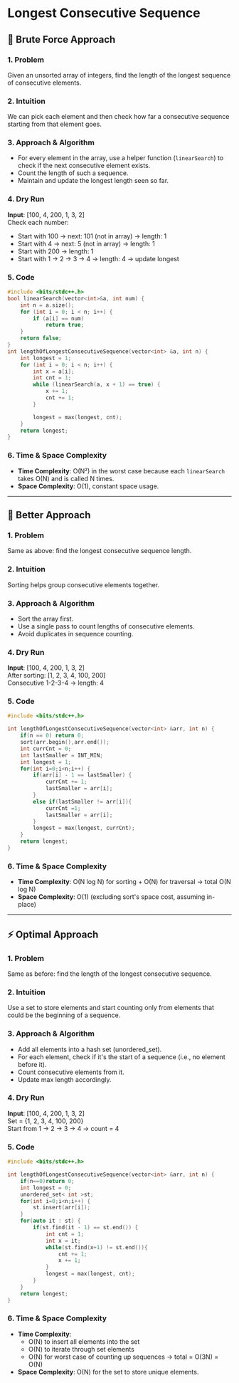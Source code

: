 # Longest Consecutive Sequence

## 🧊 Brute Force Approach

### 1. Problem
Given an unsorted array of integers, find the length of the longest sequence of consecutive elements.

### 2. Intuition
We can pick each element and then check how far a consecutive sequence starting from that element goes.

### 3. Approach & Algorithm
- For every element in the array, use a helper function (`linearSearch`) to check if the next consecutive element exists.
- Count the length of such a sequence.
- Maintain and update the longest length seen so far.

### 4. Dry Run
**Input**: [100, 4, 200, 1, 3, 2]  
Check each number:
- Start with 100 → next: 101 (not in array) → length: 1
- Start with 4 → next: 5 (not in array) → length: 1
- Start with 200 → length: 1
- Start with 1 → 2 → 3 → 4 → length: 4 → update longest

### 5. Code
```cpp
#include <bits/stdc++.h>
bool linearSearch(vector<int>&a, int num) {
    int n = a.size();
    for (int i = 0; i < n; i++) {
        if (a[i] == num)
            return true;
    }
    return false;
}
int lengthOfLongestConsecutiveSequence(vector<int> &a, int n) {
    int longest = 1;
    for (int i = 0; i < n; i++) {
        int x = a[i];
        int cnt = 1;
        while (linearSearch(a, x + 1) == true) {
            x += 1;
            cnt += 1;
        }

        longest = max(longest, cnt);
    }
    return longest;
}
```

### 6. Time & Space Complexity
- **Time Complexity**: O(N²) in the worst case because each `linearSearch` takes O(N) and is called N times.
- **Space Complexity**: O(1), constant space usage.

---

## 🚀 Better Approach

### 1. Problem
Same as above: find the longest consecutive sequence length.

### 2. Intuition
Sorting helps group consecutive elements together.

### 3. Approach & Algorithm
- Sort the array first.
- Use a single pass to count lengths of consecutive elements.
- Avoid duplicates in sequence counting.

### 4. Dry Run
**Input**: [100, 4, 200, 1, 3, 2]  
After sorting: [1, 2, 3, 4, 100, 200]  
Consecutive 1-2-3-4 → length: 4

### 5. Code
```cpp
#include <bits/stdc++.h>

int lengthOfLongestConsecutiveSequence(vector<int> &arr, int n) {
    if(n == 0) return 0;
    sort(arr.begin(),arr.end());
    int currCnt = 0;
    int lastSmaller = INT_MIN;
    int longest = 1;
    for(int i=0;i<n;i++) {
        if(arr[i] - 1 == lastSmaller) {
            currCnt += 1;
            lastSmaller = arr[i];
        }
        else if(lastSmaller != arr[i]){
            currCnt =1;
            lastSmaller = arr[i];
        }
        longest = max(longest, currCnt);
    }
    return longest;
}
```

### 6. Time & Space Complexity
- **Time Complexity**: O(N log N) for sorting + O(N) for traversal → total O(N log N)
- **Space Complexity**: O(1) (excluding sort's space cost, assuming in-place)

---

## ⚡ Optimal Approach

### 1. Problem
Same as before: find the length of the longest consecutive sequence.

### 2. Intuition
Use a set to store elements and start counting only from elements that could be the beginning of a sequence.

### 3. Approach & Algorithm
- Add all elements into a hash set (unordered_set).
- For each element, check if it's the start of a sequence (i.e., no element before it).
- Count consecutive elements from it.
- Update max length accordingly.

### 4. Dry Run
**Input**: [100, 4, 200, 1, 3, 2]  
Set = {1, 2, 3, 4, 100, 200}  
Start from 1 → 2 → 3 → 4 → count = 4

### 5. Code
```cpp
#include <bits/stdc++.h>

int lengthOfLongestConsecutiveSequence(vector<int> &arr, int n) {
    if(n==0)return 0;
    int longest = 0;
    unordered_set< int >st;
    for(int i=0;i<n;i++) {
        st.insert(arr[i]);
    }
    for(auto it : st) {
        if(st.find(it - 1) == st.end()) {
            int cnt = 1;
            int x = it;
            while(st.find(x+1) != st.end()){
                cnt += 1;
                x += 1;
            }
            longest = max(longest, cnt);
        }
    }
    return longest;
}
```

### 6. Time & Space Complexity
- **Time Complexity**: 
  - O(N) to insert all elements into the set
  - O(N) to iterate through set elements
  - O(N) for worst case of counting up sequences → total = O(3N) = O(N)
- **Space Complexity**: O(N) for the set to store unique elements.